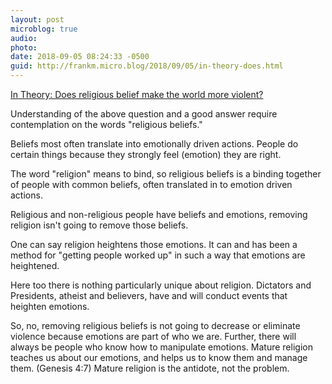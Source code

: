 ```yaml
---
layout: post
microblog: true
audio: 
photo: 
date: 2018-09-05 08:24:33 -0500
guid: http://frankm.micro.blog/2018/09/05/in-theory-does.html
---
```

[In Theory: Does religious belief make the world more violent?](http://www.latimes.com/socal/burbank-leader/opinion/tn-blr-me-intheory-20180904-story.html)

Understanding of the above question and a good answer require contemplation on the words  "religious beliefs."

Beliefs most often translate into emotionally driven actions. People do certain things because they strongly feel (emotion) they are right.

The word "religion" means to bind, so religious beliefs is a binding together of people with common beliefs, often translated in to emotion driven actions. 

Religious and non-religious people have beliefs and emotions, removing religion isn't going to remove those beliefs. 

One can say religion heightens those emotions. It can and has been a method for "getting people worked up" in such a way that emotions are heightened. 

Here too there is nothing particularly unique about religion. Dictators and Presidents, atheist and believers, have and will conduct events that heighten emotions. 

So, no, removing religious beliefs is not going to decrease or eliminate violence because emotions are part of who we are. Further, there will always be people who know how to manipulate emotions. Mature religion teaches us about our emotions, and helps us to know them and manage them. (Genesis 4:7) Mature religion is the antidote, not the problem.
